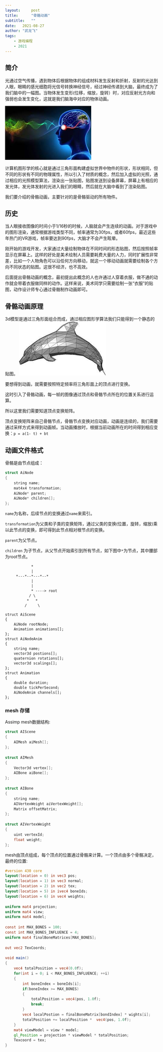 ```yaml
---
layout:     post
title:      "骨骼动画"
subtitle:   "" 
date:   2021-08-27
author: "武龙飞"
tags:
    - 游戏编程 
    - 2021
---
```


## 简介
光通过空气传播，遇到物体后根据物体的组成材料发生反射和折射，反射的光达到人眼，眼睛的感光细胞将光信号转换神经信号，经过神经传递到大脑，最终成为了我们脑中的一幅图。当物体发生变形(位移，缩放，旋转）时，对应反射光方向和强弱也会发生变化，这就是我们脑海中对应的物体动画。

![ ](/img/in-post/2021-08-27-skeletal-animation/light-eye-brain.jpeg)

计算机图形学的核心就是通过三角形面构建虚拟世界中物件的形状，形状相同，但不同的形状有不同的物理属性，所以引入了材质的概念，然后加入虚拟的光照，通过相应的光照模型算法，渲染出一张贴图，贴图发送到设备屏幕，屏幕上有相应的发光体，发光体发射的光进入我们的眼睛，然后就在大脑中看到了渲染贴图。

我们要介绍的骨骼动画，主要针对的是骨骼驱动的所有物件。

## 历史
当人眼接收图像的时间小于1/16秒的时候，人脑就会产生连续的动画。对于游戏中的图形渲染，通常根据游戏类型不同，帧率通常为30fps，或者60fps，最近这些年热门的VR游戏，帧率要达到90fps，大脑才不会产生眩晕。

刚开始的游戏开发，大家通过大量绘制物体在不同时间的形态贴图，然后按照帧率显示在屏幕上。这样的好处是美术绘制人员需要耗费大量的人力，同时扩展性非常差，比如一个人物角色可以沿任何方向移动，就这一个移动动画就需要绘制各个方向不同状态的贴图。这很不经济，也不高效。

后面提出骨骼动画的概念，最初提出此概念的人也许通过人穿着衣服，做不通的动作就会带着衣服做同样的动作。这样来说，美术同学只需要绘制一张“衣服”的贴图，动作设计师专心通过骨骼制作动画即可。

## 骨骼动画原理
3d模型是通过三角形面组合而成，通过相应图形学算法我们只能得到一个静态的贴图。
![ ](/img/in-post/2021-08-27-skeletal-animation/3d-mesh.jpeg)

要想得到动画，就需要按照特定频率将三角形面上的顶点进行变换。

这时引入了骨骼动画，每一帧的图像通过顶点和骨骼节点所在的位置关系进行运算。

所以这里我们需要知道顶点变换矩阵。

顶点变换矩阵来自己骨骼节点，骨骼节点变换对应动画，动画是连续的，我们需要通过采样方式来得到动画帧。当动画播放时，根据当前动画所在的时间得到相应变换：`p = a(1- t) + bt`

## 动画文件格式
骨骼是由节点组成：

```C++
struct AiNode
{
    string name;
    mat4x4 transformation;
    AiNode* parent;
    AiNode* children[];
};
```
`name`为名称，后续节点的变换通过`name`来索引。

`transformation`为父类和子类的变换矩阵，通过父类的变换(位置，旋转，缩放)乘以此节点的变换，即可得到此节点相对根节点的变换。

`parent`为父节点。

`children` 为子节点，从父节点开始索引到所有节点，如下图中`*`为节点，其中腰部为root节点。

```
            *
            |
     *---*--*---*--*
            |
            |
            * ----> root
           / \
          *   *
         /     \
```
```
struct AiScene
{
    AiNode rootNode;
    Animation animations[];
};
struct AiNodeAnim
{
    string name;
    vector3d postions[];
    quaternion rotations[];
    vector3d scalings[];
};
struct Animation
{
    double duration;
    double tickPerSecond;
    AiNodeAnim channels[];
};
```

### mesh 存储
Assimp mesh数据结构:

```C++
struct AIScene
{
    AIMesh aiMesh[];
};

struct AIMesh
{
    Vector3d vertex[];
    AIBone aiBone[];
};

struct AIBone
{
    string name;
    AIVertexWeight aiVertexWeight[];
    Matrix offsetMatrix;
};

struct AIVertexWeight
{
    uint vertexId;
    float weight;
};
```
mesh由顶点组成，每个顶点的位置通过骨骼来计算。一个顶点由多个骨骼决定，最终的位置:
```glsl
#version 430 core
layout(location = 0) in vec3 pos;
layout(location = 1) in vec3 normal;
layout(location = 2) in vec2 tex;
layout(location = 5) in ivec4 boneIds;
layout(location = 6) in vec4 weights;

uniform mat4 projection;
uniform mat4 view;
uniform mat4 model;

const int MAX_BONES = 100;
const int MAX_BONES_INFLUENCE = 4;
uniform mat4 finalBoneMatrices[MAX_BONES];

out vec2 TexCoords;

void main()
{
    vec4 totalPosition = vec4(0.0f);
    for(int i = 0; i < MAX_BONES_INFLUENCE; ++i)
    {
        int boneIndex = boneIds[i];
        if(boneIndex >= MAX_BONES)
        {
            totalPosition = vec4(pos, 1.0f);
            break;
        }
        vec4 localPostion = finalBoneMatrix[bondIndex] * wights[i];
        totalPosition += localPosition *  vec4(pos, 1.0f);
    }
    mat4 viewModel = view * model;
    gl_Position = projection * viewModel * totalPosition;
    Texcoord = tex;
}
```